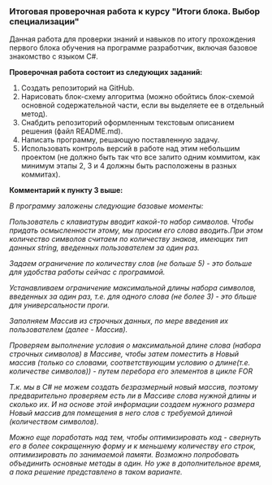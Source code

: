 ### **Итоговая проверочная работа к курсу "Итоги блока. Выбор специализации"** ###

Данная работа для проверки знаний и навыков по итогу прохождения первого блока обучения
на программе разработчик, включая базовое знакомство с языком С#.

**Проверочная работа состоит из следующих заданий:**

1. Создать репозиторий на GitHub.
2. Нарисовать блок-схему алгоритма (можно обойтись блок-схемой основной содержательной части, если вы
выделяете ее в отдельный метод).
3. Снабдить репозиторий оформленным текстовым описанием решения (файл README.md).
4. Написать программу, решающую поставленную задачу.
5. Использовать контроль версий в работе над этим небольшим проектом (не должно быть так что все залито
одним коммитом, как минимум этапы 2, 3 и 4 должны быть расположены в разных коммитах).


**Комментарий к пункту 3 выше:**

*В программу заложены следующие базовые моменты:*

*Пользователь с клавиатуры вводит какой-то набор символов. Чтобы придать осмысленности этому, мы просим его слова вводить.При этом количество символов считаем по количеству знаков, имеющих тип данных string, введенных пользователем за один раз.*

*Задаем ограничение по количеству слов (не больше 5) - это больше для удобства работы сейчас с программой.*

*Устанавливаем ограничение максимальной длины набора символов, введенных за один раз, т.е. для одного слова (не более 3) - это бльше для универсальности проги.*

*Заполняем Массив из строчных данных, по мере введения их пользователем (далее - Массив).*

*Проверяем выполнение условия о максимальной длине слова (набора строчных символов) в Массиве, чтобы затем поместить в Новый массив (только со словами, соответствующим условию о длине(т.е. количестве символов)) - путем перебора его элементов в цикле FOR*

*Т.к. мы в C# не можем создать безразмерный новый массив, поэтому предварительно проверяем есть ли в Массиве слова нужной длины и сколько их. И на основе этой информации создаем нужного размера Новый массив для помещения в него слов с требуемой длиной (количеством символов).*

*Можно еще поработать над тем, чтобы оптимизировать код - свернуть его в более сокращенную форму и к меньшему количеству его строк, оптимизировать по занимаемой памяти. Возможно попробовать объединить основные методы в один. Но уже в дополнительное время, а пока решение представлено в таком варианте.*

